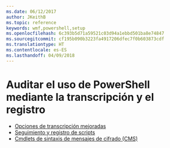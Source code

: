 ```yaml
---
ms.date: 06/12/2017
author: JKeithB
ms.topic: reference
keywords: wmf,powershell,setup
ms.openlocfilehash: 6c393b5d71a59521c03d94a1ebbd501ba8e74847
ms.sourcegitcommit: cf195b090b3223fa4917206dfec7f0b603873cdf
ms.translationtype: HT
ms.contentlocale: es-ES
ms.lasthandoff: 04/09/2018
---
```

# <a name="audit-powershell-usage-using-transcription-and-logging"></a>Auditar el uso de PowerShell mediante la transcripción y el registro

- [Opciones de transcripción mejoradas](audit_transcript.md)
- [Seguimiento y registro de scripts](audit_script.md)
- [Cmdlets de sintaxis de mensajes de cifrado (CMS)](audit_cms.md)